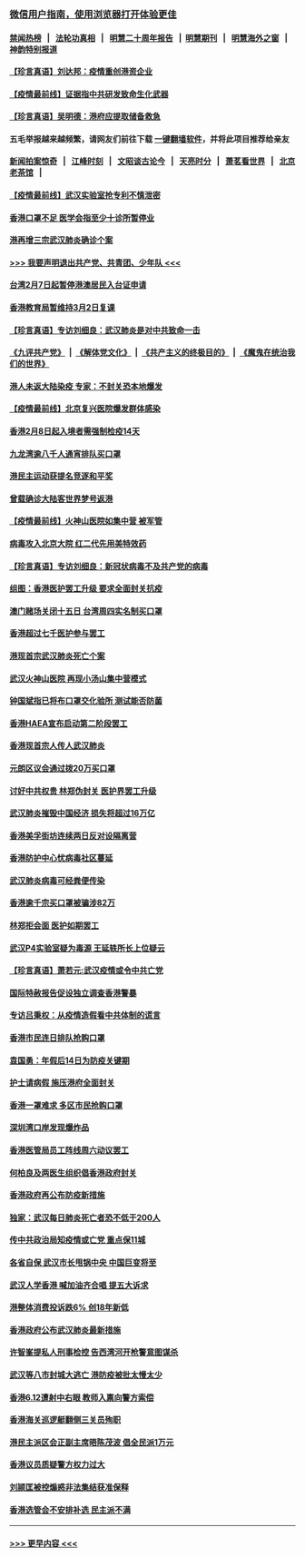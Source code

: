 ### [微信用户指南，使用浏览器打开体验更佳](https://github.com/gfw-breaker/banned-news1/blob/master/indexes/wechat-guide.md?t=0)
#### [禁闻热榜](热点新闻.md?t=0)  &nbsp;&nbsp;|&nbsp;&nbsp; [法轮功真相](https://github.com/gfw-breaker/truth/blob/master/README.md?t=0) &nbsp;&nbsp;|&nbsp;&nbsp; [明慧二十周年报告](https://github.com/gfw-breaker/mh-reports/blob/master/README.md?t=0) &nbsp;&nbsp;|&nbsp;&nbsp;[明慧期刊](https://github.com/gfw-breaker/mh-qikan) &nbsp;&nbsp;|&nbsp;&nbsp; [明慧海外之窗](https://github.com/gfw-breaker/mh-news/blob/master/README.md?t=0) &nbsp;&nbsp;|&nbsp;&nbsp; [神韵特别报道](https://github.com/gfw-breaker/mh-news/blob/master/shenyun.md?t=0)
#### [【珍言真语】刘达邦：疫情重创港资企业](../pages/nsc415/n11854274.md?t=02100902) 
#### [【疫情最前线】证据指中共研发致命生化武器](../pages/nsc415/n11853087.md?t=02100902) 
#### [【珍言真语】吴明德：港府应提取储备救急](../pages/nsc415/n11852734.md?t=02100902) 
#### 五毛举报越来越频繁，请网友们前往下载 [一键翻墙软件](https://github.com/gfw-breaker/ssr-accounts)，并将此项目推荐给亲友
#### [新闻拍案惊奇](https://github.com/gfw-breaker/banned-news1/blob/master/pages/link4.md) &nbsp;&nbsp;|&nbsp;&nbsp; [江峰时刻](https://github.com/gfw-breaker/banned-news1/blob/master/pages/link4.md) &nbsp;&nbsp;|&nbsp;&nbsp; [文昭谈古论今](https://github.com/gfw-breaker/banned-news1/blob/master/pages/link4.md) &nbsp;&nbsp;|&nbsp;&nbsp; [天亮时分](https://github.com/gfw-breaker/banned-news1/blob/master/pages/link4.md) &nbsp;&nbsp;|&nbsp;&nbsp; [萧茗看世界](https://github.com/gfw-breaker/banned-news1/blob/master/pages/link4.md) &nbsp;&nbsp;|&nbsp;&nbsp; [北京老茶馆](https://github.com/gfw-breaker/banned-news1/blob/master/pages/link4.md) &nbsp;&nbsp;|&nbsp;&nbsp; 
#### [【疫情最前线】武汉实验室抢专利不慎泄密](../pages/nsc415/n11850310.md?t=02100902) 
#### [香港口罩不足 医学会指至少十诊所暂停业](../pages/nsc415/n11850301.md?t=02100902) 
#### [港再增三宗武汉肺炎确诊个案](../pages/nsc415/n11850328.md?t=02100902) 
#### [>>> 我要声明退出共产党、共青团、少年队 <<<](https://github.com/begood0513/goodnews/blob/master/quit/letter.md) 
#### [台湾2月7日起暂停港澳居民入台证申请](../pages/nsc415/n11850304.md?t=02100902) 
#### [香港教育局暂维持3月2日复课](../pages/nsc415/n11850260.md?t=02100902) 
#### [【珍言真语】专访刘细良：武汉肺炎是对中共致命一击](../pages/nsc415/n11849934.md?t=02100902) 
#### [《九评共产党》](https://github.com/begood0513/9ping.md/blob/master/README.md) &nbsp;|&nbsp; [《解体党文化》](../../../../jtdwh.md/blob/master/README.md)  &nbsp;|&nbsp; [《共产主义的终极目的》](../../../../gczydzjmd.md/blob/master/README.md) &nbsp;|&nbsp; [《魔鬼在统治我们的世界》](../../../../mgztzwmdsj.md/blob/master/README.md) 
#### [港人未返大陆染疫 专家：不封关恐本地爆发](../pages/nsc415/n11848021.md?t=02100902) 
#### [【疫情最前线】北京复兴医院爆发群体感染](../pages/nsc415/n11847626.md?t=02100902) 
#### [香港2月8日起入境者需强制检疫14天](../pages/nsc415/n11847658.md?t=02100902) 
#### [九龙湾逾八千人通宵排队买口罩](../pages/nsc415/n11847647.md?t=02100902) 
#### [港民主运动获提名竞逐和平奖](../pages/nsc415/n11847633.md?t=02100902) 
#### [曾载确诊大陆客世界梦号返港](../pages/nsc415/n11847608.md?t=02100902) 
#### [【疫情最前线】火神山医院如集中营 被军管](../pages/nsc415/n11847524.md?t=02100902) 
#### [病毒攻入北京大院 红二代先用美特效药](../pages/nsc415/n11847427.md?t=02100902) 
#### [【珍言真语】专访刘细良：新冠状病毒不及共产党的病毒](../pages/nsc415/n11847164.md?t=02100902) 
#### [组图：香港医护罢工升级 要求全面封关抗疫](../pages/nsc415/n11844107.md?t=02100902) 
#### [澳门赌场关闭十五日 台湾周四实名制买口罩](../pages/nsc415/n11845083.md?t=02100902) 
#### [香港超过七千医护参与罢工](../pages/nsc415/n11845051.md?t=02100902) 
#### [港现首宗武汉肺炎死亡个案](../pages/nsc415/n11844998.md?t=02100902) 
#### [武汉火神山医院 再现小汤山集中营模式](../pages/nsc415/n11844763.md?t=02100902) 
#### [钟国斌指已将布口罩交化验所 测试能否防菌](../pages/nsc415/n11842783.md?t=02100902) 
#### [香港HAEA宣布启动第二阶段罢工](../pages/nsc415/n11842723.md?t=02100902) 
#### [香港现首宗人传人武汉肺炎](../pages/nsc415/n11842766.md?t=02100902) 
#### [元朗区议会通过拨20万买口罩](../pages/nsc415/n11842754.md?t=02100902) 
#### [讨好中共权贵 林郑伪封关 医护界罢工升级](../pages/nsc415/n11842359.md?t=02100902) 
#### [武汉肺炎摧毁中国经济 损失将超过16万亿](../pages/nsc415/n11839723.md?t=02100902) 
#### [香港美孚街坊连续两日反对设隔离营](../pages/nsc415/n11839962.md?t=02100902) 
#### [香港防护中心忧病毒社区蔓延](../pages/nsc415/n11839933.md?t=02100902) 
#### [武汉肺炎病毒可经粪便传染](../pages/nsc415/n11839939.md?t=02100902) 
#### [香港逾千宗买口罩被骗涉82万](../pages/nsc415/n11839914.md?t=02100902) 
#### [林郑拒会面 医护如期罢工](../pages/nsc415/n11839892.md?t=02100902) 
#### [武汉P4实验室疑为毒源 王延轶所长上位疑云](../pages/nsc415/n11835543.md?t=02100902) 
#### [【珍言真语】萧若元:武汉疫情或令中共亡党](../pages/nsc415/n11829394.md?t=02100902) 
#### [国际特赦报告促设独立调查香港警暴](../pages/nsc415/n11833845.md?t=02100902) 
#### [专访吕秉权：从疫情造假看中共体制的谎言](../pages/nsc415/n11833813.md?t=02100902) 
#### [香港市民连日排队抢购口罩](../pages/nsc415/n11833794.md?t=02100902) 
#### [袁国勇：年假后14日为防疫关键期](../pages/nsc415/n11831088.md?t=02100902) 
#### [护士请病假 施压港府全面封关](../pages/nsc415/n11831030.md?t=02100902) 
#### [香港一罩难求 多区市民抢购口罩](../pages/nsc415/n11831002.md?t=02100902) 
#### [深圳湾口岸发现爆炸品](../pages/nsc415/n11828802.md?t=02100902) 
#### [香港医管局员工阵线周六动议罢工](../pages/nsc415/n11828762.md?t=02100902) 
#### [何柏良及两医生组织倡香港政府封关](../pages/nsc415/n11828749.md?t=02100902) 
#### [香港政府再公布防疫新措施](../pages/nsc415/n11828716.md?t=02100902) 
#### [独家：武汉每日肺炎死亡者恐不低于200人](../pages/nsc415/n11828240.md?t=02100902) 
#### [传中共政治局知疫情或亡党 重点保11城](../pages/nsc415/n11828145.md?t=02100902) 
#### [各省自保 武汉市长甩锅中央 中国巨变将至](../pages/nsc415/n11828021.md?t=02100902) 
#### [武汉人学香港 喊加油齐合唱 提五大诉求](../pages/nsc415/n11827046.md?t=02100902) 
#### [港整体消费投诉跌6% 创18年新低](../pages/nsc415/n11817280.md?t=02100902) 
#### [香港政府公布武汉肺炎最新措施](../pages/nsc415/n11817152.md?t=02100902) 
#### [许智峯提私人刑事检控 告西湾河开枪警意图谋杀](../pages/nsc415/n11817132.md?t=02100902) 
#### [武汉等八市封城大逃亡 港防疫被批太慢太少](../pages/nsc415/n11817058.md?t=02100902) 
#### [香港6.12遭射中右眼 教师入禀向警方索偿](../pages/nsc415/n11814678.md?t=02100902) 
#### [香港海关巡逻艇翻侧三关员殉职](../pages/nsc415/n11814604.md?t=02100902) 
#### [港民主派区会正副主席晤陈茂波 倡全民派1万元](../pages/nsc415/n11814582.md?t=02100902) 
#### [香港议员质疑警方权力过大](../pages/nsc415/n11814560.md?t=02100902) 
#### [刘颕匡被控煽惑非法集结获准保释](../pages/nsc415/n11811727.md?t=02100902) 
#### [香港选管会不安排补选 民主派不满](../pages/nsc415/n11811691.md?t=02100902) 

----
#### [ >>> 更早内容 <<< ](../indexes/nsc415-earlier.md)
